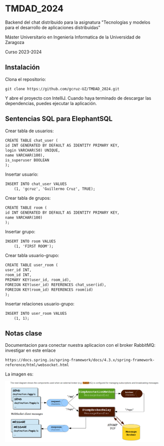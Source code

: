# TMDAD_2024
Backend del chat distribuido para la asignatura "Tecnologías y modelos para el desarrollo de aplicaciones distribuidas"

Máster Universitario en Ingeniería Informatica de la Universidad de Zaragoza

Curso 2023-2024

## Instalación

Clona el repositorio:

```
git clone https://github.com/gcruz-UZ/TMDAD_2024.git
```

Y abre el proyecto con IntelliJ. Cuando haya terminado de descargar las dependencias, puedes ejecutar la aplicación.

## Sentencias SQL para ElephantSQL

Crear tabla de usuarios:

```
CREATE TABLE chat_user (
id INT GENERATED BY DEFAULT AS IDENTITY PRIMARY KEY,
login VARCHAR(50) UNIQUE,
name VARCHAR(100),
is_superuser BOOLEAN
);
```

Insertar usuario:

```
INSERT INTO chat_user VALUES
    (1, 'gcruz', 'Guillermo Cruz', TRUE);
```

Crear tabla de grupos:

```
CREATE TABLE room (
id INT GENERATED BY DEFAULT AS IDENTITY PRIMARY KEY,
name VARCHAR(100)
);
```

Insertar grupo:

```
INSERT INTO room VALUES
    (1, 'FIRST ROOM');
```

Crear tabla usuario-grupo:

```
CREATE TABLE user_room (
user_id INT,
room_id INT,
PRIMARY KEY(user_id, room_id),
FOREIGN KEY(user_id) REFERENCES chat_user(id),
FOREIGN KEY(room_id) REFERENCES room(id)
);
```

Insertar relaciones usuario-grupo:

```
INSERT INTO user_room VALUES
    (1, 1);
```

## Notas clase

Documentacion para conectar nuestra aplicacion con el broker RabbitMQ: investigar en este enlace

```
https://docs.spring.io/spring-framework/docs/4.3.x/spring-framework-reference/html/websocket.html
```

La imagen es:

![title](img_readme/img_broker.png)
